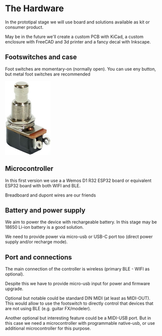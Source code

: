 # The Hardware

In the prototipal stage we will use board and solutions available as kit or consumer product.

May be in the future we'll create a custom PCB with KiCad, a custom enclosure with FreeCAD and 3d printer and a fancy decal with Inkscape.


## Footswitches and case
Foot switches are momentary-on (normally open). You can use eny button, but metal foot switches are recommended 

![Footswitch](/docs/images/footswitch.jpg)

## Microcontroller
In this first version we use a a Wemos D1 R32 ESP32 board or equivalent ESP32 board with both WIFI and BLE.

Breadboard and dupont wires are our friends

## Battery and power supply
We aim to power the device with rechargeable battery. In this stage may be 18650 Li-ion battery is a good solution.

We need to provide power via micro-usb or USB-C port too (direct power supply and/or recharge mode).

## Port and connections
The main connection of the controller is wireless (primary BLE - WIFI as optional).

Despite this we have to provide micro-usb input for power and firmware upgrade.

Optional but notable could be standard DIN MIDI (at least as MIDI-OUT). This would allow to use the footswitch to directly control that devices that are not using BLE (e.g. guitar FX/modeler).

Another optional but interesting feature could be a MIDI-USB port. But in this case we need a microcontroller with programmable native-usb, or use additional microcontroller for this purpose.


